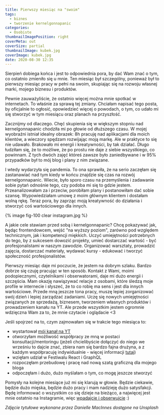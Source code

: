 ```yaml
---
title: Pierwszy miesiąc na "swoim"
tags:
  - biznes
  - tworzenie kernelgonnapanic
categories:
  - Osobiste
thumbnailImagePosition: right
coverMeta: out
coverSize: partial
thumbnailImage: kubek.jpg
coverImage: kubek.jpg
date: 2020-08-30 12:35
---
```


Sierpień dobiega końca i jest to odpowiednia pora, by dać Wam znać o tym, co ostatnio zmieniło się u mnie. Ten miesiąc był szczególny, ponieważ był to pierwszy miesiąc pracy w pełni na swoim, skupiając się na rozwoju własnej marki, mojego biznesu i produktów.

<!-- more -->

Pewnie zauważyliście, że ostatnio więcej można mnie spotkać w internetach. To właśnie za sprawą tej zmiany. Chciałam napisać tego posta, by oficjalnie to ogłosić, opowiedzieć więcej o powodach, o tym, co udało mi się stworzyć w tym miesiącu oraz planach na przyszłość.

Zacznijmy od dlaczego. Chęć skupienia się w większym stopniu nad kernelgonnapanic chodziła mi po głowie od dłuższego czasu. W mojej wyobraźni istniał idealny obrazek: 8h pracuję nad aplikacjami dla moich klientów, a wieczory spędzam rozwijając moją markę. Ale w praktyce to się nie udawało. Brakowało mi energii i kreatywności, by tak działać. Długo łudziłam się, że to możliwe, że po prostu nie daje z siebie wszystkiego, co powinnam. Z tych dwóch zajęć któreś zawsze było zaniedbywane i w 95% przypadków był to mój blog i plany z nim związane.

I wtedy wydarzyła się pandemia. To ona sprawiła, że na serio zaczęłam się zastanawiać nad tym kiedy w końcu znajdzie się czas na rozwój kernelgonnapanic. Wiecie, było sporo czasu na przemyślenia i zadawanie sobie pytań odnośnie tego, czy podoba mi się to gdzie jestem. Przeanalizowałam za i przeciw, porobiłam plany i postanowiłam dać sobie szansę. Wypowiedziałam umowę z moim głównym klientem i dostałam wolną rękę. Teraz pora, by zaprząc moją kreatywność do działania i stworzyć coś wartościowego dla innych.
<br/>

{% image fig-100 clear instagram.jpg %}

A jakie cele stawiam przed sobą i kernelgonnapanic? Chcę pokazywać jak, będąc frontendowcem, wejść "na wyższy poziom", zarówno pod względem technicznym, jak i kompetencji miękkich. Uczyć umiejętności potrzebnych do tego, by z sukcesem dowozić projekty, umieć dostarczać wartość - być profesjonalistami w naszym zawodzie. Organizować warsztaty, prowadzić zajęcia, dostarczać materiały, wydawać kursy - edukować i tworzyć społeczność profesjonalistów.

Pierwszy miesiąc daje mi poczucie, że jestem na dobrym szlaku. Bardzo dobrze się czuję pracując w ten sposób. Kontakt z Wami, moimi podopiecznymi, czytelnikami i obserwatorami, daje mi dużo energii i szczęścia. Mam okazję nawiązywać relacje z osobami, które śledzą moje profile w internecie i słyszeć, że to co robię ma sens i jest dla innych wartościowe. Przede mną jeszcze tona pracy, muszę lepiej zorganizować swój dzień i lepiej zarządzać zadaniami. Uczę się nowych umiejętności związanych ze sprzedażą, biznesem, tworzeniem własnych produktów i prowadzeniem kanału na YT. Ale przede wszystkim jestem ogromnie wdzięczna Wam za to, że mnie czytacie i oglądacie <3

Jeśli spojrzeć na to, czym zajmowałam się w trakcie tego miesiąca to:

- wystartował [mój kanał na YT](https://www.youtube.com/channel/UCHmN5z-4fkfqYlwF9NCNyxQ)
- otworzyłam możliwość współpracy ze mną w postaci konsultacji/mentoringu (jeżeli chcielibyście dołączyć do niego we wrześniu to dajcie znać, zbiera nam się bardzo fajna drużyna, a z każdym współpracuję indywidualnie - więcej informacji [tutaj](https://kernelgonnapanic.pl/konsultacje))
- wzięłam udział w Festiwalu React i GraphQL
- rozpoczęłam przebudowę i pracę nad nową szatą graficzną dla mojego bloga
- odpoczęłam i dużo, dużo myślałam o tym, co mogę jeszcze stworzyć

Pomysły na kolejne miesiące już mi się klarują w głowie. Będzie ciekawie, będzie dużo mięska, będzie dużo pracy i mam nadzieję dużo satysfakcji. Będę informować o wszystkim co się dzieje na bieżąco, a najwięcej jest mnie ostatnio na Instagramie, więc [wpadajcie i obserwujcie](https://www.instagram.com/kernelgonnapanic/) :)

_Zdjęcie tytułowe wykonane przez Danielle MacInnes dostępne na Unsplash_
